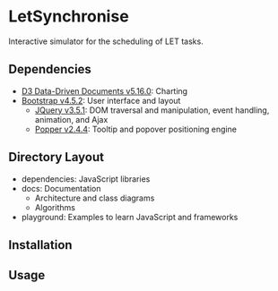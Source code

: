 # LetSynchronise
Interactive simulator for the scheduling of LET tasks.


## Dependencies
* [D3 Data-Driven Documents v5.16.0](https://d3js.org): Charting
* [Bootstrap v4.5.2](https://getbootstrap.com): User interface and layout
   * [JQuery v3.5.1](https://jquery.com): DOM traversal and manipulation, event handling, animation, and Ajax
   * [Popper v2.4.4](https://popper.js.org): Tooltip and popover positioning engine

## Directory Layout
* dependencies: JavaScript libraries
* docs: Documentation
   * Architecture and class diagrams
   * Algorithms
* playground: Examples to learn JavaScript and frameworks


## Installation


## Usage

